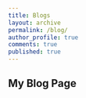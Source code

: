 ```yaml
---
title: Blogs
layout: archive
permalink: /blog/
author_profile: true
comments: true
published: true
---
```


##  My Blog Page
